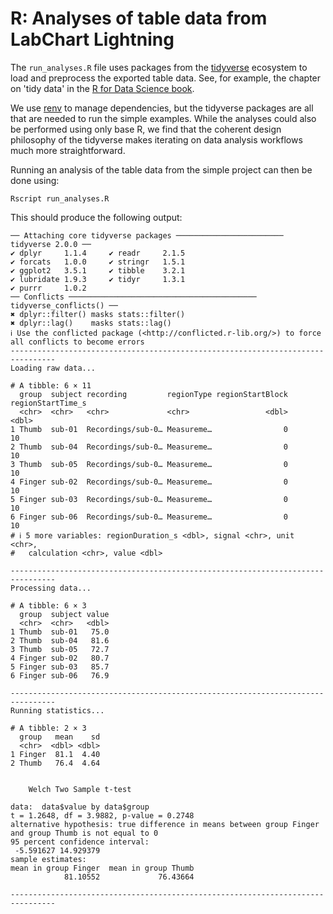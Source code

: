 # R: Analyses of table data from LabChart Lightning

The `run_analyses.R` file uses packages from the
[tidyverse](https://www.tidyverse.org) ecosystem to load and preprocess the
exported table data. See, for example, the chapter on 'tidy data' in the
[R for Data Science book](https://r4ds.hadley.nz/data-tidy).

We use [renv](https://rstudio.github.io/renv/index.html) to manage
dependencies, but the tidyverse packages are all that are needed to run the
simple examples. While the analyses could also be performed using only base R,
we find that the coherent design philosophy of the tidyverse makes iterating on
data analysis workflows much more straightforward.

Running an analysis of the table data from the simple project can then be done
using:
```shell
Rscript run_analyses.R
```

This should produce the following output:
```
── Attaching core tidyverse packages ──────────────────────── tidyverse 2.0.0 ──
✔ dplyr     1.1.4     ✔ readr     2.1.5
✔ forcats   1.0.0     ✔ stringr   1.5.1
✔ ggplot2   3.5.1     ✔ tibble    3.2.1
✔ lubridate 1.9.3     ✔ tidyr     1.3.1
✔ purrr     1.0.2
── Conflicts ────────────────────────────────────────── tidyverse_conflicts() ──
✖ dplyr::filter() masks stats::filter()
✖ dplyr::lag()    masks stats::lag()
ℹ Use the conflicted package (<http://conflicted.r-lib.org/>) to force all conflicts to become errors
--------------------------------------------------------------------------------
Loading raw data...

# A tibble: 6 × 11
  group  subject recording         regionType regionStartBlock regionStartTime_s
  <chr>  <chr>   <chr>             <chr>                 <dbl>             <dbl>
1 Thumb  sub-01  Recordings/sub-0… Measureme…                0                10
2 Thumb  sub-04  Recordings/sub-0… Measureme…                0                10
3 Thumb  sub-05  Recordings/sub-0… Measureme…                0                10
4 Finger sub-02  Recordings/sub-0… Measureme…                0                10
5 Finger sub-03  Recordings/sub-0… Measureme…                0                10
6 Finger sub-06  Recordings/sub-0… Measureme…                0                10
# ℹ 5 more variables: regionDuration_s <dbl>, signal <chr>, unit <chr>,
#   calculation <chr>, value <dbl>

--------------------------------------------------------------------------------
Processing data...

# A tibble: 6 × 3
  group  subject value
  <chr>  <chr>   <dbl>
1 Thumb  sub-01   75.0
2 Thumb  sub-04   81.6
3 Thumb  sub-05   72.7
4 Finger sub-02   80.7
5 Finger sub-03   85.7
6 Finger sub-06   76.9

--------------------------------------------------------------------------------
Running statistics...

# A tibble: 2 × 3
  group   mean    sd
  <chr>  <dbl> <dbl>
1 Finger  81.1  4.40
2 Thumb   76.4  4.64


	Welch Two Sample t-test

data:  data$value by data$group
t = 1.2648, df = 3.9882, p-value = 0.2748
alternative hypothesis: true difference in means between group Finger and group Thumb is not equal to 0
95 percent confidence interval:
 -5.591627 14.929379
sample estimates:
mean in group Finger  mean in group Thumb
            81.10552             76.43664

--------------------------------------------------------------------------------
```
